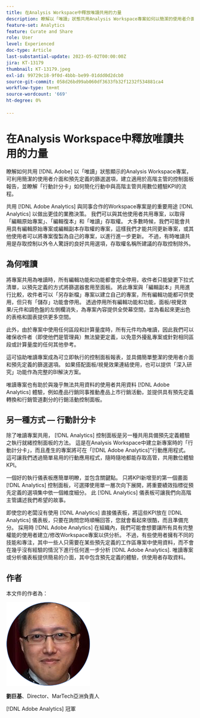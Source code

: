 ```yaml
---
title: 在Analysis Workspace中釋放唯讀共用的力量
description: 瞭解以「唯讀」狀態共用Analysis Workspace專案如何以簡潔的使用者介面和預先定義的篩選選項建立可用於執行官的儀表板報告，以及「行動計分卡」如何簡化與行動執行官共用數位體驗KPI的程式。
feature-set: Analytics
feature: Curate and Share
role: User
level: Experienced
doc-type: Article
last-substantial-update: 2023-05-02T00:00:00Z
jira: KT-13179
thumbnail: KT-13179.jpeg
exl-id: 99729c18-9f0d-4bbb-be99-01ddd0d2dcb0
source-git-commit: 058d26bd99ab060df3633fb32f1232f534881ca4
workflow-type: tm+mt
source-wordcount: '669'
ht-degree: 0%

---
```


# 在Analysis Workspace中釋放唯讀共用的力量

瞭解如何共用 [!DNL Adobe] 以「唯讀」狀態顯示的Analysis Workspace專案，可利用簡潔的使用者介面和預先定義的篩選選項，建立適用於高階主管的控制面板報告，並瞭解「行動計分卡」如何簡化行動中與高階主管共用數位體驗KPI的流程。

共用 [!DNL Adobe Analytics] 與同事合作的Workspace專案是的重要用途 [!DNL Analytics] 以做出更佳的業務決策。 我們可以與其他使用者共用專案，以取得「編輯原始專案」、「編輯復本」和「唯讀」存取權。 大多數時候，我們可能會共用具有編輯原始專案或編輯副本存取權的專案，這樣我們才能共同更新專案，或其他使用者可以將專案復製為自己的專案，以進行進一步更新。 不過，有時唯讀共用是存取控制以外令人驚訝的良好共用選項，存取權名稱所建議的存取控制除外。

## 為何唯讀

將專案共用為唯讀時，所有編輯功能和功能都會完全停用，收件者只能變更下拉式清單，以預先定義的方式將篩選器套用至面板。 將此專案與「編輯副本」共用進行比較，收件者可以「另存新檔」專案以建立自己的專案，所有編輯功能都可供使用，但只有「儲存」功能會停用。 透過停用所有編輯功能和功能，面板/視覺效果/元件和調色盤的左側欄消失，為專案內容提供全熒幕空間，並為看起來更出色的表格和圖表提供更多空間。

此外，由於專案中使用任何區段和計算量度時，所有元件均為唯讀，因此我們可以確保收件者（即使他們是管理員）無法變更定義，以免意外擾亂專案或針對相同區段或計算量度的任何其他參考。

這可協助唯讀專案成為可立即執行的控制面板報表，並具備簡單整潔的使用者介面和預先定義的篩選選項。 如果搭配面板/視覺效果連結使用，也可以提供「深入研究」功能作為完整的BI解決方案。

唯讀專案也有助於與幾乎無法共用資料的使用者共用資料 [!DNL Adobe Analytics] 體驗，例如產品行銷同事推動產品上市行銷活動，並提供具有預先定義轉換和行銷管道劃分的行銷活動控制面板。

## 另一種方式 — 行動計分卡

除了唯讀專案共用， [!DNL Analytics] 控制面板是另一種共用具備預先定義體驗之執行就緒控制面板的方法。 這是在Analysis Workspace中建立新專案時的「行動計分卡」，而且產生的專案將可在「[!DNL Adobe Analytics]&quot;行動應用程式。 這可讓我們透過簡單易用的行動應用程式，隨時隨地都能存取高管，共用數位體驗KPI。

一個好的執行儀表板應簡單明瞭，並包含關鍵點。 只將KPI新增至的第一個畫面 [!DNL Analytics] 控制面板，可選擇使用單一層次向下展開，將重要績效指標從預先定義的選項集中依一個維度細分。 此 [!DNL Analytics] 儀表板可讓我們向高階主管講述我們希望的故事。

即使您的老闆沒有使用 [!DNL Analytics] 直接儀表板，將這些KPI放在 [!DNL Analytics] 儀表板，只要在詢問您時順暢回答，您就會看起來很酷，而且準備充分。
採用時 [!DNL Adobe Analytics] 在組織內，我們可能會想要讓所有具有完整權能的使用者建立/修改Workspace專案以供分析。 不過，有些使用者擁有不同的技能和專注，其中一些人只需要在某些預先定義的工作區專案中使用資料，而不會在幾乎沒有經驗的情況下進行任何進一步分析 [!DNL Adobe Analytics]. 唯讀專案或分析儀表板提供簡易的介面，其中包含預先定義的體驗，供使用者存取資料。

## 作者

本文件的作者為：

![劉巨基](assets/leo_headshot.png)

**劉巨基**、Director、MarTech亞洲負責人

[!DNL Adobe Analytics] 冠軍
